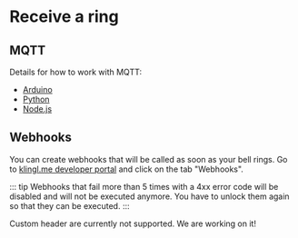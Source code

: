 # Receive a ring

## MQTT

Details for how to work with MQTT:

- [Arduino](/guide/examples/arduino)
- [Python](/guide/examples/python)
- [Node.js](/guide/examples/node)

## Webhooks
You can create webhooks that will be called as soon as your bell rings.
Go to [klingl.me developer portal](https://klinglme.web.app/developer) and click on the tab "Webhooks".

::: tip
Webhooks that fail more than 5 times with a 4xx error code will be disabled and will not be executed anymore. You have to unlock them again so that they can be executed.
:::

Custom header are currently not supported. We are working on it!
